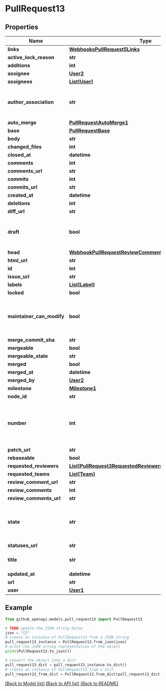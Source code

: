# PullRequest13


## Properties

Name | Type | Description | Notes
------------ | ------------- | ------------- | -------------
**links** | [**WebhooksPullRequest5Links**](WebhooksPullRequest5Links.md) |  | 
**active_lock_reason** | **str** |  | 
**additions** | **int** |  | [optional] 
**assignee** | [**User2**](User2.md) |  | 
**assignees** | [**List[User]**](User.md) |  | 
**author_association** | **str** | How the author is associated with the repository. | 
**auto_merge** | [**PullRequestAutoMerge1**](PullRequestAutoMerge1.md) |  | 
**base** | [**PullRequestBase**](PullRequestBase.md) |  | 
**body** | **str** |  | 
**changed_files** | **int** |  | [optional] 
**closed_at** | **datetime** |  | 
**comments** | **int** |  | [optional] 
**comments_url** | **str** |  | 
**commits** | **int** |  | [optional] 
**commits_url** | **str** |  | 
**created_at** | **datetime** |  | 
**deletions** | **int** |  | [optional] 
**diff_url** | **str** |  | 
**draft** | **bool** | Indicates whether or not the pull request is a draft. | 
**head** | [**WebhookPullRequestReviewCommentDeletedPullRequestHead**](WebhookPullRequestReviewCommentDeletedPullRequestHead.md) |  | 
**html_url** | **str** |  | 
**id** | **int** |  | 
**issue_url** | **str** |  | 
**labels** | [**List[Label]**](Label.md) |  | 
**locked** | **bool** |  | 
**maintainer_can_modify** | **bool** | Indicates whether maintainers can modify the pull request. | [optional] 
**merge_commit_sha** | **str** |  | 
**mergeable** | **bool** |  | [optional] 
**mergeable_state** | **str** |  | [optional] 
**merged** | **bool** |  | [optional] 
**merged_at** | **datetime** |  | 
**merged_by** | [**User2**](User2.md) |  | [optional] 
**milestone** | [**Milestone1**](Milestone1.md) |  | 
**node_id** | **str** |  | 
**number** | **int** | Number uniquely identifying the pull request within its repository. | 
**patch_url** | **str** |  | 
**rebaseable** | **bool** |  | [optional] 
**requested_reviewers** | [**List[PullRequest3RequestedReviewersInner]**](PullRequest3RequestedReviewersInner.md) |  | 
**requested_teams** | [**List[Team]**](Team.md) |  | 
**review_comment_url** | **str** |  | 
**review_comments** | **int** |  | [optional] 
**review_comments_url** | **str** |  | 
**state** | **str** | State of this Pull Request. Either &#x60;open&#x60; or &#x60;closed&#x60;. | 
**statuses_url** | **str** |  | 
**title** | **str** | The title of the pull request. | 
**updated_at** | **datetime** |  | 
**url** | **str** |  | 
**user** | [**User1**](User1.md) |  | 

## Example

```python
from github_openapi.models.pull_request13 import PullRequest13

# TODO update the JSON string below
json = "{}"
# create an instance of PullRequest13 from a JSON string
pull_request13_instance = PullRequest13.from_json(json)
# print the JSON string representation of the object
print(PullRequest13.to_json())

# convert the object into a dict
pull_request13_dict = pull_request13_instance.to_dict()
# create an instance of PullRequest13 from a dict
pull_request13_from_dict = PullRequest13.from_dict(pull_request13_dict)
```
[[Back to Model list]](../README.md#documentation-for-models) [[Back to API list]](../README.md#documentation-for-api-endpoints) [[Back to README]](../README.md)



